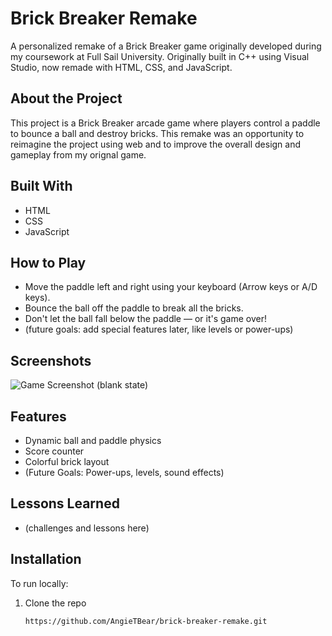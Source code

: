 # Brick Breaker Remake 

A personalized remake of a Brick Breaker game originally developed during my coursework at Full Sail University. Originally built in C++ using Visual Studio, now remade with HTML, CSS, and JavaScript.

## About the Project

This project is a Brick Breaker arcade game where players control a paddle to bounce a ball and destroy bricks. This remake was an opportunity to reimagine the project using web and to improve the overall design and gameplay from my orignal game.

## Built With

- HTML
- CSS
- JavaScript

## How to Play

- Move the paddle left and right using your keyboard (Arrow keys or A/D keys).
- Bounce the ball off the paddle to break all the bricks.
- Don't let the ball fall below the paddle — or it's game over!
- (future goals: add special features later, like levels or power-ups)

## Screenshots

<!-- Add screenshots or GIFs here when my game is ready -->
![Game Screenshot](screenshot.png) (blank state)

## Features

- Dynamic ball and paddle physics
- Score counter
- Colorful brick layout
- (Future Goals: Power-ups, levels, sound effects)

## Lessons Learned

- (challenges and lessons here)

## Installation

To run locally:

1. Clone the repo
   ```bash
   https://github.com/AngieTBear/brick-breaker-remake.git
